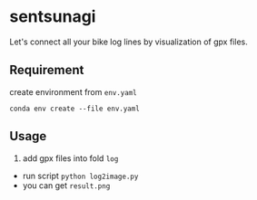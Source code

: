 # sentsunagi
Let's connect all your bike log lines by visualization of gpx files.
## Requirement
create environment from `env.yaml`

`conda env create --file env.yaml`
## Usage
1. add gpx files into fold `log`
* run script
`python log2image.py`
* you can get `result.png`
